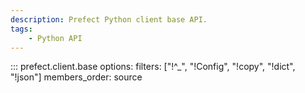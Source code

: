 ```yaml
---
description: Prefect Python client base API.
tags:
    - Python API
---
```


::: prefect.client.base
    options:
      filters: ["!^_", "!Config", "!copy", "!dict", "!json"]
      members_order: source